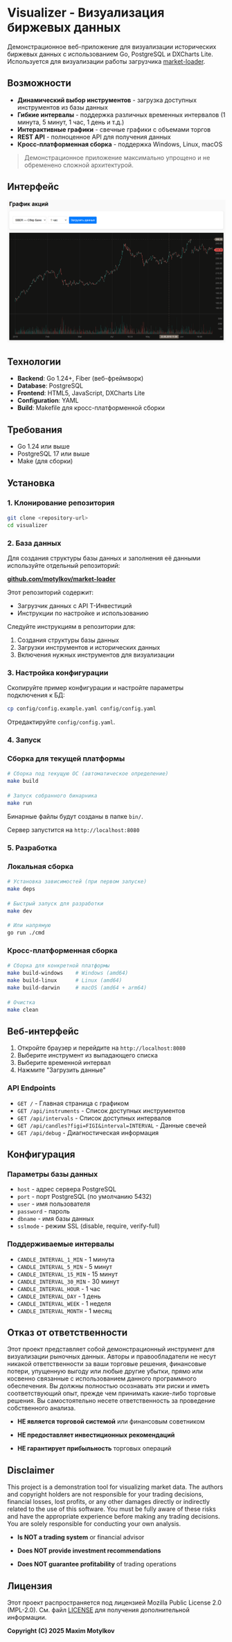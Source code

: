 # Visualizer - Визуализация биржевых данных

Демонстрационное веб-приложение для визуализации исторических биржевых данных с использованием Go, PostgreSQL и DXCharts Lite. Используется для визуализации работы загрузчика [market-loader](https://github.com/motylkov/market-loader).

## Возможности

- **Динамический выбор инструментов** - загрузка доступных инструментов из базы данных
- **Гибкие интервалы** - поддержка различных временных интервалов (1 минута, 5 минут, 1 час, 1 день и т.д.)
- **Интерактивные графики** - свечные графики с объемами торгов
- **REST API** - полноценное API для получения данных
- **Кросс-платформенная сборка** - поддержка Windows, Linux, macOS

>Демонстрационное приложение максимально упрощено и не обременено сложной архитектурой.

## Интерфейс

![Пример интерфейса](images/example-1.png)

## Технологии

- **Backend**: Go 1.24+, Fiber (веб-фреймворк)
- **Database**: PostgreSQL
- **Frontend**: HTML5, JavaScript, DXCharts Lite
- **Configuration**: YAML
- **Build**: Makefile для кросс-платформенной сборки

## Требования

- Go 1.24 или выше
- PostgreSQL 17 или выше
- Make (для сборки)

## Установка

### 1. Клонирование репозитория

```bash
git clone <repository-url>
cd visualizer
```

### 2. База данных

Для создания структуры базы данных и заполнения её данными используйте отдельный репозиторий:

**[github.com/motylkov/market-loader](https://github.com/motylkov/market-loader)**

Этот репозиторий содержит:
- Загрузчик данных с API Т-Инвестиций
- Инструкции по настройке и использованию

Следуйте инструкциям в репозитории для:
1. Создания структуры базы данных
3. Загрузки инструментов и исторических данных
4. Включения нужных инструментов для визуализации


### 3. Настройка конфигурации

Скопируйте пример конфигурации и настройте параметры подключения к БД:

```bash
cp config/config.example.yaml config/config.yaml
```
Отредактируйте `config/config.yaml`.


### 4. Запуск

### Сборка для текущей платформы

```bash
# Сборка под текущую ОС (автоматическое определение)
make build

# Запуск собранного бинарника
make run
```

Бинарные файлы будут созданы в папке `bin/`.


Сервер запустится на `http://localhost:8080`


### 5. Разработка

### Локальная сборка

```bash
# Установка зависимостей (при первом запуске)
make deps

# Быстрый запуск для разработки
make dev

# Или напрямую
go run ./cmd
```

### Кросс-платформенная сборка

```bash
# Сборка для конкретной платформы
make build-windows    # Windows (amd64)
make build-linux      # Linux (amd64)
make build-darwin     # macOS (amd64 + arm64)

# Очистка
make clean
```


## Веб-интерфейс

1. Откройте браузер и перейдите на `http://localhost:8080`
2. Выберите инструмент из выпадающего списка
3. Выберите временной интервал
4. Нажмите "Загрузить данные"

### API Endpoints

- `GET /` - Главная страница с графиком
- `GET /api/instruments` - Список доступных инструментов
- `GET /api/intervals` - Список доступных интервалов
- `GET /api/candles?figi=FIGI&interval=INTERVAL` - Данные свечей
- `GET /api/debug` - Диагностическая информация

## Конфигурация

### Параметры базы данных

- `host` - адрес сервера PostgreSQL
- `port` - порт PostgreSQL (по умолчанию 5432)
- `user` - имя пользователя
- `password` - пароль
- `dbname` - имя базы данных
- `sslmode` - режим SSL (disable, require, verify-full)

### Поддерживаемые интервалы

- `CANDLE_INTERVAL_1_MIN` - 1 минута
- `CANDLE_INTERVAL_5_MIN` - 5 минут
- `CANDLE_INTERVAL_15_MIN` - 15 минут
- `CANDLE_INTERVAL_30_MIN` - 30 минут
- `CANDLE_INTERVAL_HOUR` - 1 час
- `CANDLE_INTERVAL_DAY` - 1 день
- `CANDLE_INTERVAL_WEEK` - 1 неделя
- `CANDLE_INTERVAL_MONTH` - 1 месяц

## Отказ от ответственности
Этот проект представляет собой демонстрационный инструмент для визуализации рыночных данных. Авторы и правообладатели не несут никакой ответственности за ваши торговые решения, финансовые потери, упущенную выгоду или любые другие убытки, прямо или косвенно связанные с использованием данного программного обеспечения. Вы должны полностью осознавать эти риски и 
иметь соответствующий опыт, прежде чем принимать какие-либо торговые решения. Вы самостоятельно несете ответственность за проведение собственного анализа.

- **НЕ является торговой системой** или финансовым советником

- **НЕ предоставляет инвестиционных рекомендаций**

- **НЕ гарантирует прибыльность** торговых операций

## Disclaimer
This project is a demonstration tool for visualizing market data. The authors and copyright holders are not responsible for your trading decisions, financial losses, lost profits, or any other damages directly or indirectly related to the use of this software. You must be fully aware of these risks and have the appropriate experience before making any trading decisions. You are solely responsible for conducting your own analysis.

- **Is NOT a trading system** or financial advisor

- **Does NOT provide investment recommendations**

- **Does NOT guarantee profitability** of trading operations

## Лицензия

Этот проект распространяется под лицензией Mozilla Public License 2.0 (MPL-2.0). См. файл [LICENSE](LICENSE) для получения дополнительной информации.

**Copyright (C) 2025 Maxim Motylkov**